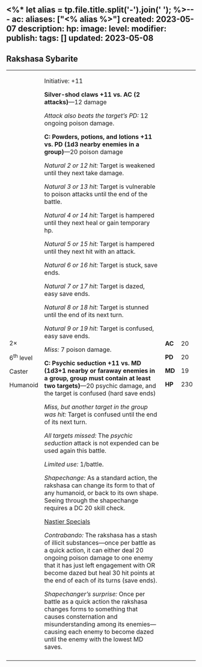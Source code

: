 <%* let alias = tp.file.title.split('-').join(' '); %>---
ac: 
aliases: ["<% alias %>"]
created: 2023-05-07
description: 
hp: 
image: 
level: 
modifier: 
publish: 
tags: []
updated: 2023-05-08
---

## Rakshasa Sybarite

<table>
<colgroup>
<col style="width: 16%" />
<col style="width: 71%" />
<col style="width: 5%" />
<col style="width: 6%" />
</colgroup>
<tbody>
<tr class="odd">
<td><p>2×</p>
<p>6<sup>th</sup> level</p>
<p>Caster</p>
<p>Humanoid</p></td>
<td><p>Initiative: +11</p>
<p><strong>Silver-shod claws +11 vs. AC (2 attacks)</strong>—12
damage</p>
<p><em>Attack also beats the target’s PD:</em> 12 ongoing poison
damage.</p>
<p><strong>C: Powders, potions, and lotions +11 vs. PD (1d3 nearby
enemies in a group)</strong>—20 poison damage</p>
<p><em>Natural 2 or 12 hit:</em> Target is weakened until they next take
damage.</p>
<p><em>Natural 3 or 13 hit:</em> Target is vulnerable to poison attacks
until the end of the battle.</p>
<p><em>Natural 4 or 14 hit:</em> Target is hampered until they next heal
or gain temporary hp.</p>
<p><em>Natural 5 or 15 hit:</em> Target is hampered until they next hit
with an attack.</p>
<p><em>Natural 6 or 16 hit:</em> Target is stuck, save ends.</p>
<p><em>Natural 7 or 17 hit:</em> Target is dazed, easy save ends.</p>
<p><em>Natural 8 or 18 hit:</em> Target is stunned until the end of its
next turn.</p>
<p><em>Natural 9 or 19 hit:</em> Target is confused, easy save ends.</p>
<p><em>Miss:</em> 7 poison damage.</p>
<p><strong>C: Psychic seduction +11 vs. MD (1d3+1 nearby or faraway
enemies in a group, group must contain at least two targets)</strong>—20
psychic damage, and the target is confused (hard save ends)</p>
<p><em>Miss, but another target in the group was hit:</em> Target is
confused until the end of its next turn.</p>
<p><em>All targets missed:</em> The <em>psychic seduction</em> attack is
not expended can be used again this battle.</p>
<p><em>Limited use:</em> 1/battle.</p>
<p><em>Shapechange:</em> As a standard action, the rakshasa can change
its form to that of any humanoid, or back to its own shape. Seeing
through the shapechange requires a DC 20 skill check.</p>
<p><u>Nastier Specials</u></p>
<p><em>Contrabando:</em> The rakshasa has a stash of illicit
substances—once per battle as a quick action, it can either deal 20
ongoing poison damage to one enemy that it has just left engagement with
OR become dazed but heal 30 hit points at the end of each of its turns
(save ends).</p>
<p><em>Shapechanger’s surprise:</em> Once per battle as a quick action
the rakshasa changes forms to something that causes consternation and
misunderstanding among its enemies—causing each enemy to become dazed
until the enemy with the lowest MD saves.</p></td>
<td><p><strong>AC</strong></p>
<p><strong>PD</strong></p>
<p><strong>MD</strong></p>
<p><strong>HP</strong></p></td>
<td><p>20</p>
<p>20</p>
<p>19</p>
<p>230</p></td>
</tr>
<tr class="even">
<td></td>
<td></td>
<td></td>
<td></td>
</tr>
</tbody>
</table>
